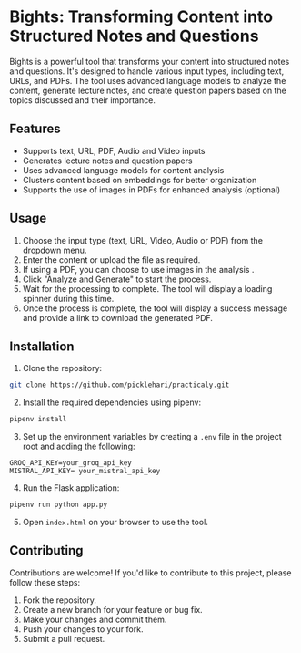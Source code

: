 # Bights: Transforming Content into Structured Notes and Questions

Bights is a powerful tool that transforms your content into structured notes and questions. It's designed to handle various input types, including text, URLs, and PDFs. The tool uses advanced language models to analyze the content, generate lecture notes, and create question papers based on the topics discussed and their importance.

## Features

- Supports text, URL, PDF, Audio and Video inputs
- Generates lecture notes and question papers
- Uses advanced language models for content analysis
- Clusters content based on embeddings for better organization
- Supports the use of images in PDFs for enhanced analysis (optional)

## Usage

1. Choose the input type (text, URL, Video, Audio or PDF) from the dropdown menu.
2. Enter the content or upload the file as required.
3. If using a PDF, you can choose to use images in the analysis .
4. Click "Analyze and Generate" to start the process.
5. Wait for the processing to complete. The tool will display a loading spinner during this time.
6. Once the process is complete, the tool will display a success message and provide a link to download the generated PDF.

## Installation

1. Clone the repository:

```bash
git clone https://github.com/picklehari/practicaly.git
```

2. Install the required dependencies using pipenv:

```bash
pipenv install
```

3. Set up the environment variables by creating a `.env` file in the project root and adding the following:

```
GROQ_API_KEY=your_groq_api_key
MISTRAL_API_KEY= your_mistral_api_key
```

4. Run the Flask application:

```bash
pipenv run python app.py
```

5. Open `index.html` on your browser to use the tool.

## Contributing

Contributions are welcome! If you'd like to contribute to this project, please follow these steps:

1. Fork the repository.
2. Create a new branch for your feature or bug fix.
3. Make your changes and commit them.
4. Push your changes to your fork.
5. Submit a pull request.

